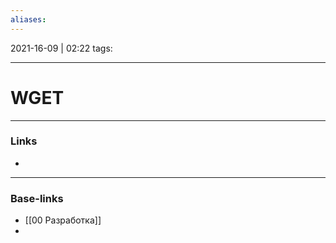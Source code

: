 ```yaml
---
aliases:
---
```

2021-16-09 | 02:22
tags: 
___

# WGET

___
### Links
- 

___
### Base-links
- [[00 Разработка]]
- 

